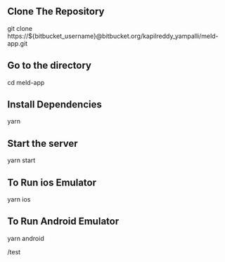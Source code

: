 ## Clone The Repository

git clone https://${bitbucket_username}@bitbucket.org/kapilreddy_yampalli/meld-app.git

## Go to the directory

cd meld-app

## Install Dependencies

yarn

## Start the server

yarn start

## To Run ios Emulator

yarn ios

## To Run Android Emulator

yarn android

/test
